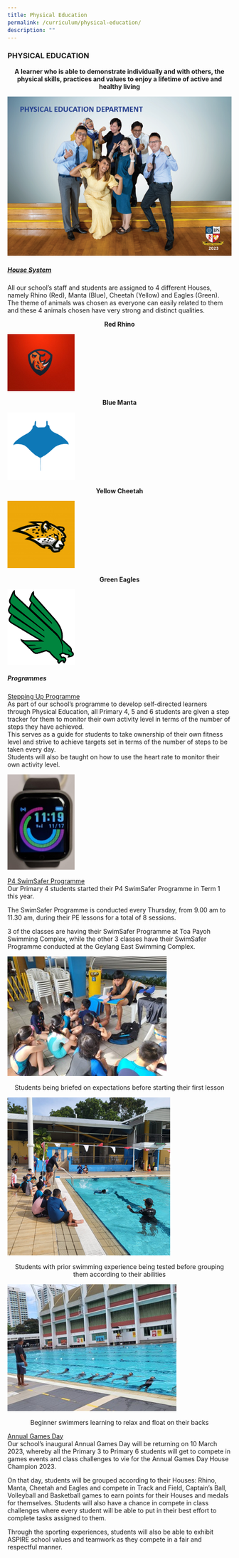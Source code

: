 ```yaml
---
title: Physical Education
permalink: /curriculum/physical-education/
description: ""
---
```

### PHYSICAL EDUCATION

<p align="center"><b>A learner who is able to demonstrate individually and with others, the physical skills, practices and values to enjoy a lifetime of active and healthy living</b></p>

![](/images/PE.png)
##### <u>House System</u>

All our school’s staff and students are assigned to 4 different Houses, namely Rhino (Red), Manta (Blue), Cheetah (Yellow) and Eagles (Green). The theme of animals was chosen as everyone can easily related to them and these 4 animals chosen have very strong and distinct qualities.

<p align="center"><b>Red Rhino</b></p>

<img src="/images/redrhino.jpg" style="width:30%"/>

<p align="center"><b>Blue Manta</b></p>

<img src="/images/bluemanta.png" style="width:30%"/>

<p align="center"><b>Yellow Cheetah</b></p>

<img src="/images/yellowcheetah.png" style="width:30%"/>

<p align="center"><b>Green Eagles</b></p>

<img src="/images/greeneagle.png" style="width:30%"/>


##### Programmes

<u>Stepping Up Programme</u> <br>
As part of our school’s programme to develop self-directed learners through Physical Education, all Primary 4, 5 and 6 students are given a step tracker for them to monitor their own activity level in terms of the number of steps they have achieved.
<br>
This serves as a guide for students to take ownership of their own fitness level and strive to achieve targets set in terms of the number of steps to be taken every day.
<br>
Students will also be taught on how to use the heart rate to monitor their own activity level.

<img src="/images/2%20(4).jpg" style="width:30%"/>

<u>P4 SwimSafer Programme</u> <br>
Our Primary 4 students started their P4 SwimSafer Programme in Term 1 this year.

The SwimSafer Programme is conducted every Thursday, from 9.00 am to 11.30 am, during their PE lessons for a total of 8 sessions.

3 of the classes are having their SwimSafer Programme at Toa Payoh Swimming Complex, while the other 3 classes have their SwimSafer Programme conducted at the Geylang East Swimming Complex.

![](/images/PE%202.jpg)

<p align="center"> Students being briefed on expectations before starting their first lesson
</p>
  
![](/images/PE%203.png)


<p align="center"> Students with prior swimming experience being tested before grouping them according to their abilities
</p>

![](/images/PE%204.jpg)

<p align="center">Beginner swimmers learning to relax and float on their backs
</p>


<u>Annual Games Day</u> <br>
Our school’s inaugural Annual Games Day will be returning on 10 March 2023, whereby all the Primary 3 to Primary 6 students will get to compete in games events and class challenges to vie for the Annual Games Day House Champion 2023.

On that day, students will be grouped according to their Houses: Rhino, Manta, Cheetah and Eagles and compete in Track and Field, Captain’s Ball, Volleyball and Basketball games to earn points for their Houses and medals for themselves. Students will also have a chance in compete in class challenges where every student will be able to put in their best effort to complete tasks assigned to them.

Through the sporting experiences, students will also be able to exhibit ASPIRE school values and teamwork as they compete in a fair and respectful manner.
